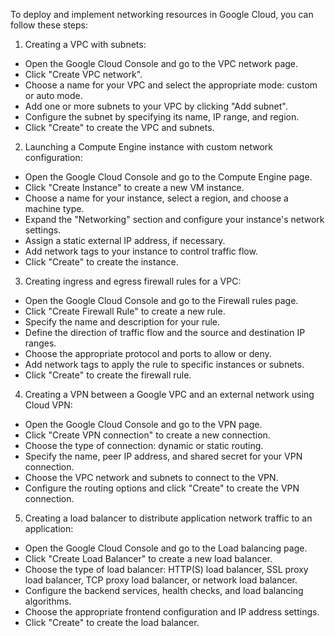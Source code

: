 To deploy and implement networking resources in Google Cloud, you can follow these steps:

1. Creating a VPC with subnets:

- Open the Google Cloud Console and go to the VPC network page.
- Click "Create VPC network".
- Choose a name for your VPC and select the appropriate mode: custom or auto mode.
- Add one or more subnets to your VPC by clicking "Add subnet".
- Configure the subnet by specifying its name, IP range, and region.
- Click "Create" to create the VPC and subnets.

2. Launching a Compute Engine instance with custom network configuration:

- Open the Google Cloud Console and go to the Compute Engine page.
- Click "Create Instance" to create a new VM instance.
- Choose a name for your instance, select a region, and choose a machine type.
- Expand the "Networking" section and configure your instance's network settings.
- Assign a static external IP address, if necessary.
- Add network tags to your instance to control traffic flow.
- Click "Create" to create the instance.

3. Creating ingress and egress firewall rules for a VPC:

- Open the Google Cloud Console and go to the Firewall rules page.
- Click "Create Firewall Rule" to create a new rule.
- Specify the name and description for your rule.
- Define the direction of traffic flow and the source and destination IP ranges.
- Choose the appropriate protocol and ports to allow or deny.
- Add network tags to apply the rule to specific instances or subnets.
- Click "Create" to create the firewall rule.

4. Creating a VPN between a Google VPC and an external network using Cloud VPN:

- Open the Google Cloud Console and go to the VPN page.
- Click "Create VPN connection" to create a new connection.
- Choose the type of connection: dynamic or static routing.
- Specify the name, peer IP address, and shared secret for your VPN connection.
- Choose the VPC network and subnets to connect to the VPN.
- Configure the routing options and click "Create" to create the VPN connection.

5. Creating a load balancer to distribute application network traffic to an application:

- Open the Google Cloud Console and go to the Load balancing page.
- Click "Create Load Balancer" to create a new load balancer.
- Choose the type of load balancer: HTTP(S) load balancer, SSL proxy load balancer, TCP proxy load balancer, or network load balancer.
- Configure the backend services, health checks, and load balancing algorithms.
- Choose the appropriate frontend configuration and IP address settings.
- Click "Create" to create the load balancer.